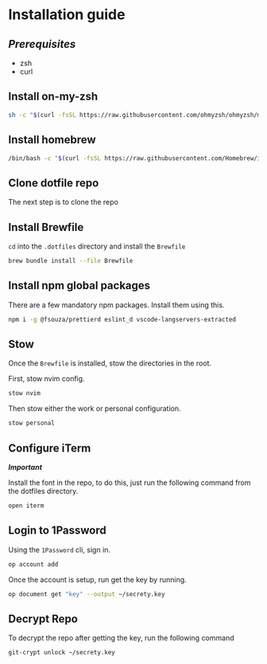 # Installation guide

## _Prerequisites_

-   zsh
-   curl

## Install on-my-zsh

```bash
sh -c "$(curl -fsSL https://raw.githubusercontent.com/ohmyzsh/ohmyzsh/master/tools/install.sh)"
```

## Install homebrew

```bash
/bin/bash -c "$(curl -fsSL https://raw.githubusercontent.com/Homebrew/install/HEAD/install.sh)"
```

## Clone dotfile repo

The next step is to clone the repo

## Install Brewfile

`cd` into the `.dotfiles` directory and install the `Brewfile`

```bash
brew bundle install --file Brewfile
```

## Install npm global packages

There are a few mandatory npm packages. Install them using this.
```bash
npm i -g @fsouza/prettierd eslint_d vscode-langservers-extracted
```

## Stow

Once the `Brewfile` is installed, stow the directories in the root.

First, stow nvim config.

```bash
stow nvim
```

Then stow either the work or personal configuration.

```bash
stow personal
```

## Configure iTerm

**_Important_**

Install the font in the repo, to do this, just run the following command from the dotfiles directory.

```bash
open iterm
```

## Login to 1Password

Using the `1Password` cli, sign in.

```bash
op account add
```

Once the account is setup, run get the key by running.

```bash
op document get "key" --output ~/secrety.key
```

## Decrypt Repo

To decrypt the repo after getting the key, run the following command

```bash
git-crypt unlock ~/secrety.key
```
